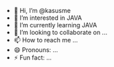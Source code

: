 - 👋 Hi, I’m @kasusme
- 👀 I’m interested in JAVA
- 🌱 I’m currently learning JAVA
- 💞️ I’m looking to collaborate on ...
- 📫 How to reach me ...
- 😄 Pronouns: ...
- ⚡ Fun fact: ...

<!---
kasusme/kasusme is a ✨ special ✨ repository because its `README.md` (this file) appears on your GitHub profile.
You can click the Preview link to take a look at your changes.
--->
